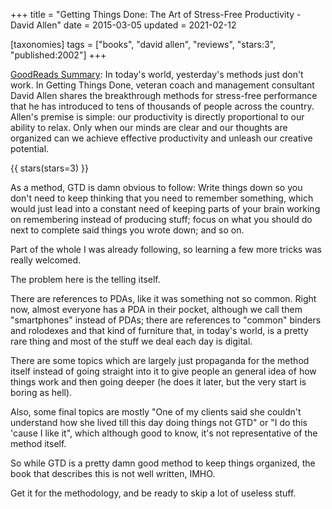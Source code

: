 +++
title = "Getting Things Done: The Art of Stress-Free Productivity - David Allen"
date = 2015-03-05
updated = 2021-02-12

[taxonomies]
tags = ["books", "david allen", "reviews", "stars:3", "published:2002"]
+++

[GoodReads Summary](https://www.goodreads.com/book/show/1633.Getting_Things_Done):
In today's world, yesterday's methods just don't work. In Getting Things Done,
veteran coach and management consultant David Allen shares the breakthrough
methods for stress-free performance that he has introduced to tens of
thousands of people across the country. Allen's premise is simple: our
productivity is directly proportional to our ability to relax. Only when our
minds are clear and our thoughts are organized can we achieve effective
productivity and unleash our creative potential.

<!-- more -->

{{ stars(stars=3) }}

As a method, GTD is damn obvious to follow: Write things down so you don't
need to keep thinking that you need to remember something, which would just
lead into a constant need of keeping parts of your brain working on
remembering instead of producing stuff; focus on what you should do next to
complete said things you wrote down; and so on.

Part of the whole I was already following, so learning a few more tricks was
really welcomed.

The problem here is the telling itself.

There are references to PDAs, like it was something not so common. Right now,
almost everyone has a PDA in their pocket, although we call them "smartphones"
instead of PDAs; there are references to "common" binders and rolodexes and
that kind of furniture that, in today's world, is a pretty rare thing and most
of the stuff we deal each day is digital.

There are some topics which are largely just propaganda for the method itself
instead of going straight into it to give people an general idea of how things
work and then going deeper (he does it later, but the very start is boring as
hell).

Also, some final topics are mostly "One of my clients said she couldn't
understand how she lived till this day doing things not GTD" or "I do this
'cause I like it", which although good to know, it's not representative of the
method itself.

So while GTD is a pretty damn good method to keep things organized, the book
that describes this is not well written, IMHO.

Get it for the methodology, and be ready to skip a lot of useless stuff.
